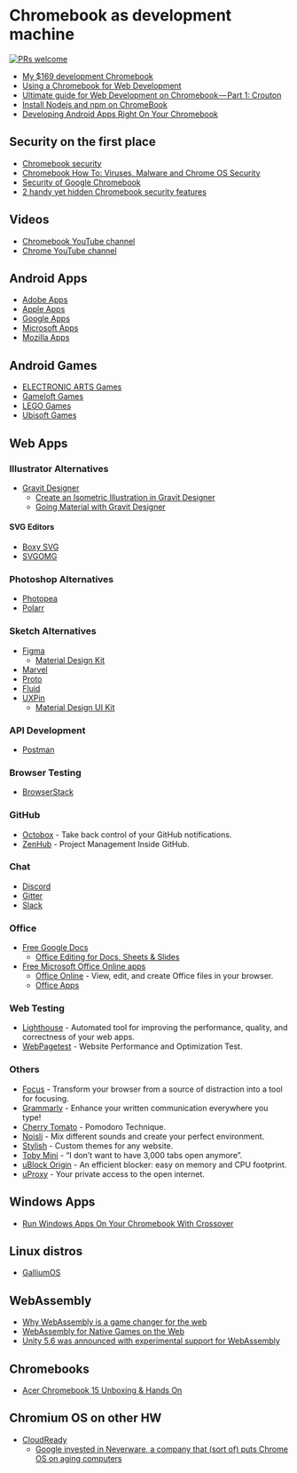 # Chromebook as development machine

[![PRs welcome](https://img.shields.io/badge/PRs-welcome-brightgreen.svg)](https://help.github.com/articles/about-pull-requests/)

- [My $169 development Chromebook](https://blog.lessonslearned.org/building-a-more-secure-development-chromebook/)
- [Using a Chromebook for Web Development](https://blog.miguelgrinberg.com/post/using-a-chromebook-for-web-development)
- [Ultimate guide for Web Development on Chromebook — Part 1: Crouton](https://medium.com/@martinmalinda/ultimate-guide-for-web-development-on-chromebook-part-1-crouton-2ec2e6bb2a2d)
- [Install Nodejs and npm on ChromeBook](https://medium.com/@dihuta/install-nodejs-on-chromebook-c17677874d81)
- [Developing Android Apps Right On Your Chromebook](https://chromeunboxed.com/develop-android-apps-chromebook/)

## Security on the first place

- [Chromebook security](https://support.google.com/chromebook/answer/3438631)
- [Chromebook How To: Viruses, Malware and Chrome OS Security](https://chromeunboxed.com/chromebook-how-to-viruses-malware-and-chrome-os-security/)
- [Security of Google Chromebook](http://dhanus.mit.edu/docs/ChromeOSSecurity.pdf)
- [2 handy yet hidden Chromebook security features](https://www.computerworld.com/article/3201944/chrome-os/chromebook-security-features.html)

## Videos

- [Chromebook YouTube channel](https://www.youtube.com/channel/UCp-kwKlknwsPu4diieeFz1A/playlists)
- [Chrome YouTube channel](https://www.youtube.com/user/googlechrome/videos)

## Android Apps

- [Adobe Apps](https://play.google.com/store/apps/dev?id=4734916851270416020)
- [Apple Apps](https://play.google.com/store/apps/developer?id=Apple+Inc.)
- [Google Apps](https://play.google.com/store/apps/dev?id=5700313618786177705)
- [Microsoft Apps](https://play.google.com/store/apps/dev?id=6720847872553662727)
- [Mozilla Apps](https://play.google.com/store/apps/developer?id=Mozilla)

## Android Games

- [ELECTRONIC ARTS Games](https://play.google.com/store/apps/dev?id=6605125519975771237)
- [Gameloft Games](https://play.google.com/store/apps/dev?id=6258770168633898802)
- [LEGO Games](https://play.google.com/store/apps/dev?id=5382307214726356149)
- [Ubisoft Games](https://play.google.com/store/apps/dev?id=4647998716943242763)

## Web Apps

### Illustrator Alternatives

- [Gravit Designer](https://designer.io)
  - [Create an Isometric Illustration in Gravit Designer](https://medium.com/gravitdesigner/create-an-isometric-illustration-in-gravit-designer-ef5effc0382f)
  - [Going Material with Gravit Designer](https://medium.com/gravitdesigner/going-material-with-gravit-designer-ee2073fa507b)

#### SVG Editors

- [Boxy SVG](https://boxy-svg.com)
- [SVGOMG](https://jakearchibald.github.io/svgomg/)

### Photoshop Alternatives

- [Photopea](https://www.photopea.com)
- [Polarr](https://www.polarr.co)

### Sketch Alternatives

- [Figma](https://www.figma.com)
  - [Material Design Kit](https://www.figma.com/file/jrPPBLsqRzBPbMwrqkJv9S/Google-Material-Design)
- [Marvel](https://marvelapp.com)
- [Proto](https://proto.io)
- [Fluid](https://www.fluidui.com)
- [UXPin](https://www.uxpin.com)
  - [Material Design UI Kit](https://www.uxpin.com/material-design-ui-kit)

### API Development

- [Postman](https://chrome.google.com/webstore/detail/postman/fhbjgbiflinjbdggehcddcbncdddomop)

### Browser Testing

- [BrowserStack](https://www.browserstack.com)

### GitHub

- [Octobox](https://octobox.io) - Take back control of your GitHub notifications.
- [ZenHub](https://chrome.google.com/webstore/detail/zenhub-for-github/ogcgkffhplmphkaahpmffcafajaocjbd) - Project Management Inside GitHub.

### Chat

- [Discord](https://discordapp.com)
- [Gitter](https://gitter.im)
- [Slack](https://slack.com)

### Office

- [Free Google Docs](https://www.google.com/docs/about/)
  - [Office Editing for Docs, Sheets & Slides](https://chrome.google.com/webstore/detail/office-editing-for-docs-s/gbkeegbaiigmenfmjfclcdgdpimamgkj)
- [Free Microsoft Office Online apps](https://products.office.com/en-us/office-online/documents-spreadsheets-presentations-office-online)
  - [Office Online](https://chrome.google.com/webstore/detail/office-online/ndjpnladcallmjemlbaebfadecfhkepb) - View, edit, and create Office files in your browser.
  - [Office Apps](https://chrome.google.com/webstore/search/office?_category=apps)

### Web Testing

- [Lighthouse](https://chrome.google.com/webstore/detail/lighthouse/blipmdconlkpinefehnmjammfjpmpbjk) - Automated tool for improving the performance, quality, and correctness of your web apps.
- [WebPagetest](https://www.webpagetest.org) - Website Performance and Optimization Test.

### Others

- [Focus](https://9to5google.com/2017/11/13/focus-chrome-extension-internet-distractions/) - Transform your browser from a source of distraction into a tool for focusing.
- [Grammarly](https://chrome.google.com/webstore/detail/grammarly-for-chrome/kbfnbcaeplbcioakkpcpgfkobkghlhen) - Enhance your written communication everywhere you type!
- [Cherry Tomato](https://chrome.google.com/webstore/detail/cherry-tomato/cghomilbbfdmgfidkdinillpmdpdjgmm) - Pomodoro Technique.
- [Noisli](https://www.noisli.com) - Mix different sounds and create your perfect environment.
- [Stylish](https://chrome.google.com/webstore/detail/stylish-custom-themes-for/fjnbnpbmkenffdnngjfgmeleoegfcffe) - Custom themes for any website.
- [Toby Mini](https://chrome.google.com/webstore/detail/toby-mini/gfdcgfhkelkdmglklfbndgopaihmoeci) - “I don’t want to have 3,000 tabs open anymore”.
- [uBlock Origin](https://chrome.google.com/webstore/detail/ublock-origin/cjpalhdlnbpafiamejdnhcphjbkeiagm) - An efficient blocker: easy on memory and CPU footprint.
- [uProxy](https://www.uproxy.org) - Your private access to the open internet.

## Windows Apps

- [Run Windows Apps On Your Chromebook With Crossover](https://chromeunboxed.com/news/run-windows-apps-on-your-chromebook-with-crossover-sort-of/)

## Linux distros

- [GalliumOS](https://galliumos.org)

## WebAssembly

- [Why WebAssembly is a game changer for the web](https://medium.com/mozilla-tech/why-webassembly-is-a-game-changer-for-the-web-and-a-source-of-pride-for-mozilla-and-firefox-dda80e4c43cb)
- [WebAssembly for Native Games on the Web](https://hacks.mozilla.org/2017/07/webassembly-for-native-games-on-the-web/)
- [Unity 5.6 was announced with experimental support for WebAssembly](https://www.reddit.com/r/javascript/comments/62vrfk/unity_56_was_announced_with_experimental_support/)

## Chromebooks

- [Acer Chromebook 15 Unboxing & Hands On](https://chromeunboxed.com/acer-chromebook-15-unboxing-hands-on/)

## Chromium OS on other HW

- [CloudReady](https://www.neverware.com)
  - [Google invested in Neverware, a company that (sort of) puts Chrome OS on aging computers](https://9to5google.com/2017/10/11/google-neverware-cloud-ready-investment/)
